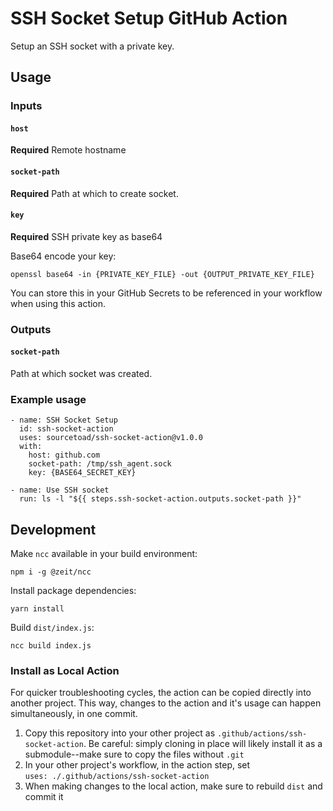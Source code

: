 # SSH Socket Setup GitHub Action
Setup an SSH socket with a private key.

## Usage
### Inputs
#### `host`
**Required** Remote hostname

#### `socket-path`
**Required** Path at which to create socket.

#### `key`
**Required** SSH private key as base64

Base64 encode your key:

    openssl base64 -in {PRIVATE_KEY_FILE} -out {OUTPUT_PRIVATE_KEY_FILE}
    
You can store this in your GitHub Secrets to be referenced in your workflow when using this action.


### Outputs
#### `socket-path`
Path at which socket was created.

### Example usage
    - name: SSH Socket Setup
      id: ssh-socket-action
      uses: sourcetoad/ssh-socket-action@v1.0.0
      with:
        host: github.com
        socket-path: /tmp/ssh_agent.sock
        key: {BASE64_SECRET_KEY}

    - name: Use SSH socket
      run: ls -l "${{ steps.ssh-socket-action.outputs.socket-path }}"
        
## Development
Make `ncc` available in your build environment:

    npm i -g @zeit/ncc
    
Install package dependencies:

    yarn install
    
Build `dist/index.js`:

    ncc build index.js

### Install as Local Action
For quicker troubleshooting cycles, the action can be copied directly into another project. This way, changes to the action and it's usage can happen simultaneously, in one commit.

1. Copy this repository into your other project as `.github/actions/ssh-socket-action`. Be careful: simply cloning in place will likely install it as a submodule--make sure to copy the files without `.git`
2. In your other project's workflow, in the action step, set\
`uses: ./.github/actions/ssh-socket-action`
3. When making changes to the local action, make sure to rebuild `dist` and commit it
